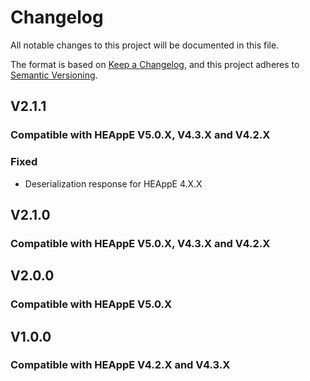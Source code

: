 # Changelog

All notable changes to this project will be documented in this file.

The format is based on [Keep a Changelog](https://keepachangelog.com/en/1.1.0/),
and this project adheres to [Semantic Versioning](https://semver.org/spec/v2.0.0.html).


## V2.1.1

### Compatible with HEAppE V5.0.X, V4.3.X and V4.2.X

### Fixed
- Deserialization response for HEAppE 4.X.X

## V2.1.0

### Compatible with HEAppE V5.0.X, V4.3.X and V4.2.X


## V2.0.0

### Compatible with HEAppE V5.0.X


## V1.0.0

### Compatible with HEAppE V4.2.X and V4.3.X
